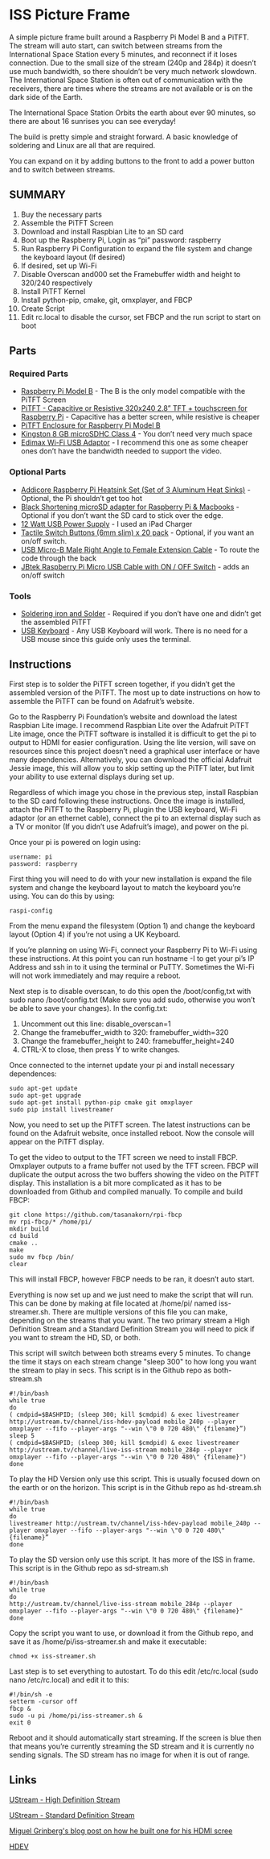 # ISS Picture Frame

A simple picture frame built around a Raspberry Pi Model B and a PiTFT. The stream will auto start, can switch between streams from the International Space Station every 5 minutes, and reconnect if it loses connection. Due to the small size of the stream (240p and 284p) it doesn’t use much bandwidth, so there shouldn’t be very much network slowdown. The International Space Station is often out of communication with the receivers, there are times where the streams are not available or is on the dark side of the Earth.

The International Space Station Orbits the earth about ever 90 minutes, so there are about 16 sunrises you can see everyday!

The build is pretty simple and straight forward. A basic knowledge of soldering and Linux are all that are required.

You can expand on it by adding buttons to the front to add a power button and to switch between streams.

## SUMMARY
1. Buy the necessary parts
1. Assemble the PiTFT Screen
1. Download and install Raspbian Lite to an SD card
1. Boot up the Raspberry Pi, Login as “pi” password: raspberry
1. Run Raspberry Pi Configuration to expand the file system and change the keyboard layout (If desired)
1. If desired, set up Wi-Fi
1. Disable Overscan and000 set the Framebuffer width and height to 320/240 respectively
1. Install PiTFT Kernel
1. Install python-pip, cmake, git, omxplayer, and FBCP
1. Create Script
1. Edit rc.local to disable the cursor, set FBCP and the run script to start on boot


## Parts
### Required Parts

- [Raspberry Pi Model B](https://www.adafruit.com/products/998) - The B is the only model compatible with the PiTFT Screen
- [PiTFT - Capacitive or Resistive 320x240 2.8” TFT + touchscreen for Raspberry Pi](https://www.adafruit.com/products/1983) - Capacitive has a better screen, while resistive is cheaper
- [PiTFT Enclosure for Raspberry Pi Model B](https://www.adafruit.com/products/1892)
- [Kingston 8 GB microSDHC Class 4](http://www.amazon.com/Kingston-microSDHC-Memory-SDC4-8GBET/dp/B00200K1TS/) - You don’t need very much space
- [Edimax Wi-Fi USB Adaptor](http://www.amazon.com/Edimax-EW-7811Un-150Mbps-Raspberry-Supports/dp/B003MTTJOY) - I recommend this one as some cheaper ones don’t have the bandwidth needed to support the video.


### Optional Parts

- [Addicore Raspberry Pi Heatsink Set (Set of 3 Aluminum Heat Sinks)](http://www.amazon.com/Addicore-Raspberry-Heatsink-Aluminum-Sinks/dp/B00HPQGTI4) - Optional, the Pi shouldn’t get too hot
- [Black Shortening microSD adapter for Raspberry Pi & Macbooks](http://www.adafruit.com/products/1763) - Optional if you don’t want the SD card to stick over the edge.
- [12 Watt USB Power Supply](http://www.amazon.com/USBelieve-Charger-Compact-Adapter-Samsung/dp/B018EMB49G) - I used an iPad Charger
- [Tactile Switch Buttons (6mm slim) x 20 pack](https://www.adafruit.com/products/1489) - Optional, if you want an on/off switch.
- [USB Micro-B Male Right Angle to Female Extension Cable](http://www.amazon.com/CablesOnline-Micro-B-Position-Extension-AD-U44/dp/B00JSXUJ7Y/) - To route the code through the back
- [JBtek Raspberry Pi Micro USB Cable with ON / OFF Switch](http://www.amazon.com/JBtek-Raspberry-Micro-Cable-Switch/dp/B00JU24Z3W) - adds an on/off switch


### Tools

- [Soldering iron and Solder](http://www.adafruit.com/products/180) - Required if you don’t have one and didn’t get the assembled PiTFT
- [USB Keyboard](http://www.adafruit.com/products/1736) - Any USB Keyboard will work. There is no need for a USB mouse since this guide only uses the terminal.


## Instructions
First step is to solder the PiTFT screen together, if you didn’t get the assembled version of the PiTFT. The most up to date instructions on how to assemble the PiTFT can be found on Adafruit’s website.

Go to the Raspberry Pi Foundation’s website and download the latest Raspbian Lite image. I recommend Raspbian Lite over the Adafruit PiTFT Lite image, once the PiTFT software is installed it is difficult to get the pi to output to HDMI for easier configuration. Using the lite version, will save on resources since this project doesn’t need a graphical user interface or have many dependencies. Alternatively, you can download the official Adafruit Jessie image, this will allow you to skip setting up the PiTFT later, but limit your ability to use external displays during set up.

Regardless of which image you chose in the previous step, install Raspbian to the SD card following these instructions.
Once the image is installed, attach the PiTFT to the Raspberry Pi, plugin the USB keyboard, Wi-Fi adaptor (or an ethernet cable), connect the pi to an external display such as a TV or monitor (If you didn’t use Adafruit’s image), and power on the pi.

Once your pi is powered on login using:

```
username: pi
password: raspberry
```

First thing you will need to do with your new installation is expand the file system and change the keyboard layout to match the keyboard you’re using. You can do this by using:

```
raspi-config
```

From the menu expand the filesystem (Option 1) and change the keyboard layout (Option 4) if you’re not using a UK Keyboard.

If you’re planning on using Wi-Fi, connect your Raspberry Pi to Wi-Fi using these instructions. At this point you can run hostname -I to get your pi’s IP Address and ssh in to it using the terminal or PuTTY. Sometimes the Wi-Fi will not work immediately and may require a reboot.

Next step is to disable overscan, to do this open the /boot/config,txt with sudo nano /boot/config.txt (Make sure you add sudo, otherwise you won’t be able to save your changes). In the config.txt:

1. Uncomment out this line: disable_overscan=1
1. Change the framebuffer_width to 320: framebuffer_width=320
1. Change the framebuffer_height to 240: framebuffer_height=240
1. CTRL-X to close, then press Y to write changes.

Once connected to the internet update your pi and install necessary dependences:

```
sudo apt-get update
sudo apt-get upgrade
sudo apt-get install python-pip cmake git omxplayer
sudo pip install livestreamer
```

Now, you need to set up the PiTFT screen. The latest instructions can be found on the Adafruit website, once installed reboot. Now the console will appear on the PiTFT display.

To get the video to output to the TFT screen we need to install FBCP. Omxplayer outputs to a frame buffer not used by the TFT screen. FBCP will duplicate the output across the two buffers showing the video on the PiTFT display. This installation is a bit more complicated as it has to be downloaded from Github and compiled manually. To compile and build FBCP:

```
git clone https://github.com/tasanakorn/rpi-fbcp
mv rpi-fbcp/* /home/pi/
mkdir build
cd build
cmake ..
make
sudo mv fbcp /bin/
clear
```

This will install FBCP, however FBCP needs to be ran, it doesn’t auto start.

Everything is now set up and we just need to make the script that will run. This can be done by making at file located at /home/pi/ named iss-streamer.sh. There are multiple versions of this file you can make, depending on the streams that you want. The two primary stream a High Definition Stream and a Standard Definition Stream you will need to pick if you want to stream the HD, SD, or both.

This script will switch between both streams every 5 minutes. To change the time it stays on each stream change "sleep 300" to how long you want the stream to play in secs. This script is in the Github repo as both-stream.sh

```
#!/bin/bash
while true
do
( cmdpid=$BASHPID; (sleep 300; kill $cmdpid) & exec livestreamer http://ustream.tv/channel/iss-hdev-payload mobile_240p --player omxplayer --fifo --player-args "--win \"0 0 720 480\" {filename}”)
sleep 5
( cmdpid=$BASHPID; (sleep 300; kill $cmdpid) & exec livestreamer http://ustream.tv/channel/live-iss-stream mobile_284p --player omxplayer --fifo --player-args "--win \"0 0 720 480\" {filename}")
done
```

To play the HD Version only use this script. This is usually focused down on the earth or on the horizon. This script is in the Github repo as hd-stream.sh

```
#!/bin/bash
while true
do
livestreamer http://ustream.tv/channel/iss-hdev-payload mobile_240p --player omxplayer --fifo --player-args "--win \"0 0 720 480\" {filename}”
done
```

To play the SD version only use this script. It has more of the ISS in frame. This script is in the Github repo as sd-stream.sh

```
#!/bin/bash
while true
do
http://ustream.tv/channel/live-iss-stream mobile_284p --player omxplayer --fifo --player-args "--win \"0 0 720 480\" {filename}"
done
```

Copy the script you want to use, or download it from the Github repo, and save it as /home/pi/iss-streamer.sh and make it executable:

```
chmod +x iss-streamer.sh
```

Last step is to set everything to autostart. To do this edit /etc/rc.local (sudo nano /etc/rc.local) and edit it to this:

```
#!/bin/sh -e
setterm -cursor off
fbcp &
sudo -u pi /home/pi/iss-streamer.sh &
exit 0
```

Reboot and it should automatically start streaming. If the screen is blue then that means you’re currently streaming the SD stream and it is currently no sending signals.  The SD stream has no image for when it is out of range.

## Links
[UStream - High Definition Stream](https://www.ustream.tv/channel/iss-hdev-payload)

[UStream - Standard Definition Stream](https://www.ustream.tv/channel/live-iss-stream)

[Miguel Grinberg's blog post on how he built one for his HDMI scree](https://blog.miguelgrinberg.com/post/watch-live-video-of-earth-on-your-raspberry-pi)

[HDEV](http://eol.jsc.nasa.gov/HDEV/)
